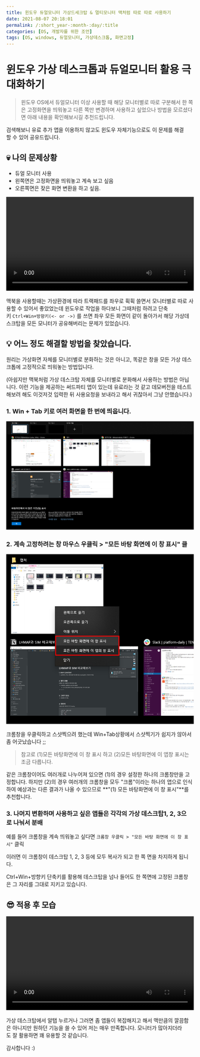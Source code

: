 ```yaml
---
title: 윈도우 듀얼모니터 가상드세크탑 & 멀티모니터 맥처럼 따로 따로 사용하기
date: 2021-08-07 20:18:01
permalink: /:short_year-:month-:day/:title
categories: [OS, 개발자를 위한 조언]
tags: [OS, windows, 듀얼모니터, 가상데스크톱, 화면고정]
---
```


# 윈도우 가상 데스크톱과 듀얼모니터 활용 극대화하기


> 윈도우 OS에서 듀얼모니터 이상 사용할 때 해당 모니터별로 따로 구분해서 한 쪽은 고정화면을 띄워놓고 다른 쪽만 변경하며 사용하고 싶었으나 방법을 모르셨다면 아래 내용을 확인해보시길 추천드립니다.

검색해보니 유료 추가 앱을 이용하지 않고도 윈도우 자체기능으로도 이 문제를 해결할 수 있어 공유드립니다.



## **💀 나의 문제상황**

- 듀얼 모니터 사용
- 왼쪽면은 고정화면을 띄워놓고 계속 보고 싶음
- 오른쪽면은 잦은 화면 변환을 하고 싶음.

<video src="/assets/img/vdektop_vid_1.mp4" width="100%" autoplay controls loop></video>



맥북을 사용할때는 가상환경에 따라 트랙패드를 좌우로 휙휙 쓸면서 모니터별로 따로 사용할 수 있어서 좋았었는데 윈도우로 작업을 하다보니 그때처럼 하려고 단축키 `Ctrl+Win+방향키(<- or ->)` 를 쓰면 좌우 모든 화면이 같이 돌아가서 해당 가상데스크탑을 모든 모니터가 공유해버리는 문제가 있었습니다.



## **💡 어느 정도 해결할 방법을 찾았습니다.**

원리는 가상화면 자체를 모니터별로 분화하는 것은 아니고, 똑같은 창을 모든 가상 데스크톱에 고정적으로 띄워놓는 방법입니다.

(아쉽지만 맥북처럼 가상 데스크탑 자체를 모니터별로 분화해서 사용하는 방법은 아닙니다. 이런 기능을 제공하는 써드파티 앱이 있는데 유료라는 것 같고 데모버전을 테스트해보려 해도 이것저것 입력한 뒤 사용요청을 보내라고 해서 귀찮아서 그냥 안했습니다.)

### **1. Win + Tab 키로 여러 화면을 한 번에 띄웁니다.**

![vdektop1.png](/assets/img/vdesktop1.png)

### **2. 계속 고정하려는 창 마우스 우클릭 > "모든 바탕 화면에 이 창 표시" 클**

![vdesktop2.png](/assets/img/vdesktop2.png)

크롬창을 우클릭하고 스샷찍으려 했는데 Win+Tab상황에서 스샷찍기가 쉽지가 않아서 좀 어긋났습니다 ;;

> 참고로 (1)모든 바탕화면에 이 창 표시 하고 (2)모든 바탕화면에 이 앱창 표시는 조금 다릅니다.

같은 크롬창이어도 여러개로 나누어져 있으면  (1)의 경우 설정한 하나의 크롬창만을 고정합니다. 하지만 (2)의 경우 여러개의 크롬창을 모두 "크롬"이라는 하나의 앱으로 인식하여 예상과는 다른 결과가 나올 수 있으므로 **"(1) 모든 바탕화면에 이 창 표시"**를 추천합니다.



### **3. 나머지 변환하며 사용하고 싶은 앱들은 각각의 가상 데스크탑1, 2, 3으로 나눠서 분배**

예를 들어 크롬창을 계속 띄워놓고 싶다면 `크롬창 우클릭 > "모든 바탕 화면에 이 창 표시"` 클릭

이러면 이 크롬창이 데스크탑 1, 2, 3 등에 모두 복사가 되고 한 쪽 면을 차지하게 됩니다.

Ctrl+Win+방향키 단축키를 활용해 데스크탑을 넘나 들어도 한 쪽면에 고정된 크롬창은 그 자리를 그대로 지키고 있습니다.

## 😎 적용 후 모습

<video src="/assets/img/vdektop_vid_2.mp4" width="100%" autoplay controls loop></video>



가상 데스크탑에서 알탭 누르거나 그러면 좀 앱들이 복잡해지고 해서 맥만큼의 깔끔함은 아니지만 원하던 기능을 쓸 수 있어 저는 매우 만족합니다. 모니터가 많아지더라도 잘 활용하면 꽤 유용할 것 같습니다.

감사합니다 :)

